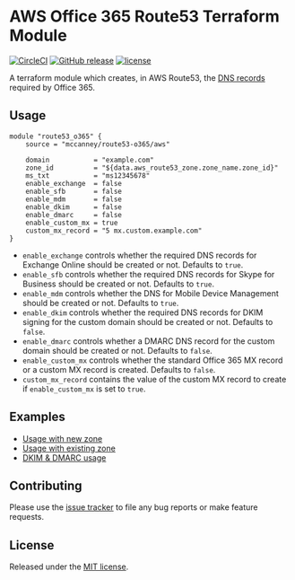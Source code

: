 # AWS Office 365 Route53 Terraform Module

[![CircleCI](https://circleci.com/gh/mccanney/terraform-aws-route53-o365.svg?style=shield)](https://circleci.com/gh/mccanney/terraform-aws-route53-o365)
[![GitHub release](https://img.shields.io/github/release/mccanney/terraform-aws-route53-o365.svg?style=flat-square)](https://github.com/mccanney/terraform-aws-route53-o365/releases)
[![license](https://img.shields.io/github/license/mccanney/terraform-aws-route53-o365.svg?style=flat-square)](https://github.com/mccanney/terraform-aws-route53-o365/blob/master/LICENSE.md)

A terraform module which creates, in AWS Route53, the [DNS records](https://support.office.com/article/External-Domain-Name-System-records-for-Office-365-c0531a6f-9e25-4f2d-ad0e-a70bfef09ac0) required by Office 365.

## Usage

```hcl
module "route53_o365" {
    source = "mccanney/route53-o365/aws"

    domain           = "example.com"
    zone_id          = "${data.aws_route53_zone.zone_name.zone_id}"
    ms_txt           = "ms12345678"
    enable_exchange  = false
    enable_sfb       = false
    enable_mdm       = false
    enable_dkim      = false
    enable_dmarc     = false
    enable_custom_mx = true
    custom_mx_record = "5 mx.custom.example.com"
}
```

* `enable_exchange` controls whether the required DNS records for Exchange Online should be created or not.  Defaults to `true`.
* `enable_sfb` controls whether the required DNS records for Skype for Business should be created or not.  Defaults to `true`.
* `enable_mdm` controls whether the DNS for Mobile Device Management should be created or not.  Defaults to `true`.
* `enable_dkim` controls whether the required DNS records for DKIM signing for the custom domain should be created or not.  Defaults to `false`.
* `enable_dmarc` controls whether a DMARC DNS record for the custom domain should be created or not.  Defaults to `false`.
* `enable_custom_mx` controls whether the standard Office 365 MX record or a custom MX record is created.  Defaults to `false`.
* `custom_mx_record` contains the value of the custom MX record to create if `enable_custom_mx` is set to `true`.

## Examples

* [Usage with new zone](examples/new-zone/README.md)
* [Usage with existing zone](examples/existing-zone/README.md)
* [DKIM & DMARC usage](examples/dkim-dmarc/README.md)

## Contributing

Please use the [issue tracker](https://github.com/mccanney/terraform-aws-route53-o365/issues) to file any bug reports or make feature requests.

## License

Released under the [MIT license](LICENSE.md).
